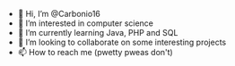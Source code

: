 - 👋 Hi, I’m @Carbonio16
- 👀 I’m interested in computer science
- 🌱 I’m currently learning Java, PHP and SQL
- 💞️ I’m looking to collaborate on some interesting projects
- 📫 How to reach me (pwetty pweas don't)

<!---
Carbonio16/Carbonio16 is a ✨ special ✨ repository because its `README.md` (this file) appears on your GitHub profile.
You can click the Preview link to take a look at your changes.
--->
